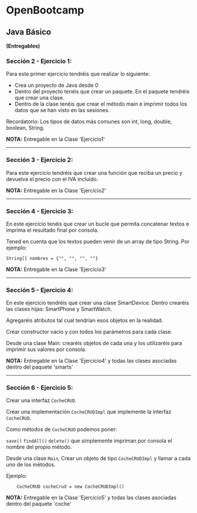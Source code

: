 # OpenBootcamp
## Java Básico

**(Entregables)**

### Sección 2 - Ejercicio 1:

Para este primer ejercicio tendréis que realizar lo siguiente:

 - Crea un proyecto de Java desde 0
 - Dentro del proyecto tenéis que crear un paquete. En el paquete tendréis que crear una clase.
 - Dentro de la clase tenéis que crear el método main e imprimir todos los datos que se han visto en las sesiones.

Recordatorio: Los tipos de datos más comunes son int, long, double, boolean, String.

**NOTA:** Entregable en la Clase 'Ejercicio1'
___
### Sección 3 - Ejercicio 2:

Para este ejercicio tendréis que crear una función que reciba un precio y devuelva el precio con el IVA incluido.

**NOTA:** Entregable en la Clase 'Ejercicio2'
___
### Sección 4 - Ejercicio 3:

En este ejercicio tenéis que crear un bucle que permita concatenar textos e imprima el resultado final por consola.

Tened en cuenta que los textos pueden venir de un array de tipo String. Por ejemplo:
```
String[] nombres = {"", "", "", ""}
```

**NOTA:** Entregable en la Clase 'Ejercicio3'
___
### Sección 5 - Ejercicio 4:

En este ejercicio tendréis que crear una clase SmartDevice. Dentro crearéis las clases hijas: SmartPhone y SmartWatch.

Agregaréis atributos tal cual tendrían esos objetos en la realidad.

Crear constructor vacío y con todos los parámetros para cada clase.

Desde una clase Main: crearéis objetos de cada una y los utilizaréis para imprimir sus valores por consola.

**NOTA:** Entregable en la Clase 'Ejercicio4' y todas las clases asociadas dentro del paquete 'smarts'
___
### Sección 6 - Ejercicio 5:

Crear una interfaz `CocheCRUD`.

Crear una implementación `CocheCRUDImpl` que implemente la interfaz `CocheCRUD`.

Como métodos de `CocheCRUD` podemos poner:

`save()` `findAll()` `delete()` que simplemente impriman por consola el nombre del propio método.

Desde una clase `Main`, Crear un objeto de tipo `CocheCRUDImpl` y llamar a cada uno de los métodos.

Ejemplo:
```
    CocheCRUD cocheCrud = new CocheCRUDImpl()
```
**NOTA:** Entregable en la Clase 'Ejercicio5' y todas las clases asociadas dentro del paquete 'coche'